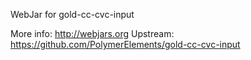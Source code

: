 WebJar for gold-cc-cvc-input

More info: http://webjars.org
Upstream:  https://github.com/PolymerElements/gold-cc-cvc-input